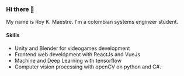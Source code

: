 ### Hi there 👋

My name is Roy K. Maestre. I'm a colombian systems engineer student.

#### Skills
* Unity and Blender for videogames development
* Frontend web development with ReactJs and VueJs
* Machine and Deep Learning with tensorflow
* Computer vision processing with openCV on python and C#.

<!--
**Royk8/Royk8** is a ✨ _special_ ✨ repository because its `README.md` (this file) appears on your GitHub profile.

Here are some ideas to get you started:

- 🔭 I’m currently working on ...
- 🌱 I’m currently learning ...
- 👯 I’m looking to collaborate on ...
- 🤔 I’m looking for help with ...
- 💬 Ask me about ...
- 📫 How to reach me: ...
- 😄 Pronouns: ...
- ⚡ Fun fact: ...
-->
